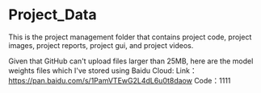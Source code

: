 # Project_Data

This is the project management folder that contains project code, project images, project reports, project gui, and project videos.

Given that GitHub can't upload files larger than 25MB, here are the model weights files which I've stored using Baidu Cloud:
Link：https://pan.baidu.com/s/1PamVTEwG2L4dL6u0t8daow 
Code：1111
